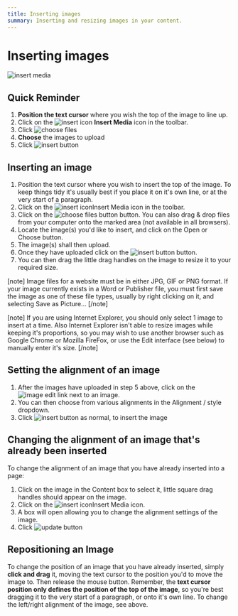 ```yaml
---
title: Inserting images
summary: Inserting and resizing images in your content.
---
```


# Inserting images

![insert media](/_images/insert-images-upload.png)

## Quick Reminder

 1. **Position the text cursor** where you wish the top of the image to line up.
 2. Click on the ![insert icon](/_images/insert-media-icon.png) **Insert Media** icon in the toolbar.
 3. Click ![choose files](/_images/choose-files-button.png)
 4. **Choose** the images to upload
 5. Click ![insert button](/_images/insert-image-button.png)


## Inserting an image
 1. Position the text cursor where you wish to insert the top of the image. To keep things tidy it's usually best if you place it on it's own line, or at the very start of a paragraph.
 2. Click on the ![insert icon](/_images/insert-media-icon.png)Insert Media icon in the toolbar.
 3. Click on the ![choose files button](/_images/choose-files-button.png) button. You can also drag & drop files from your computer onto the marked area (not available in all browsers).
 4. Locate the image(s) you'd like to insert, and click on the Open or Choose button.
 5. The image(s) shall then upload.
 6. Once they have uploaded click on the ![insert button](/_images/insert-image-button.png) button.
 7. You can then drag the little drag handles on the image to resize it to your required size.

[note]
Image files for a website must be in either JPG, GIF or PNG format. If your image currently exists in a Word or Publisher file, you must first save the image as one of these file types, usually by right clicking on it, and selecting Save as Picture...
[/note]

[note]
If you are using Internet Explorer, you should only select 1 image to insert at a time. Also Internet Explorer isn't able to resize images while keeping it's proportions, so you may wish to use another browser such as Google Chrome or Mozilla FireFox, or use the Edit interface (see below) to manually enter it's size.
[/note]

## Setting the alignment of an image

 1. After the images have uploaded in step 5 above, click on the ![image edit](/_images/image-edit.png) link next to an image.
 2. You can then choose from various alignments in the Alignment / style dropdown.
 3. Click ![insert button](/_images/insert-image-button.png) as normal, to insert the image

## Changing the alignment of an image that's already been inserted

To change the alignment of an image that you have already inserted into a page:

 1. Click on the image in the Content box to select it, little square drag handles should appear on the image.
 2. Click on the ![insert icon](/_images/insert-media-icon.png)Insert Media icon.
 3. A box will open allowing you to change the alignment settings of the image.
 4. Click ![update button](/_images/update-button.png)

## Repositioning an Image

To change the position of an image that you have already inserted, simply **click and drag** it, moving the text cursor to the position you'd to move the image to. Then release the mouse button. Remember, the **text cursor position only defines the position of the top of the image**, so you're best dragging it to the very start of a paragraph, or onto it's own line. To change the left/right alignment of the image, see above.
